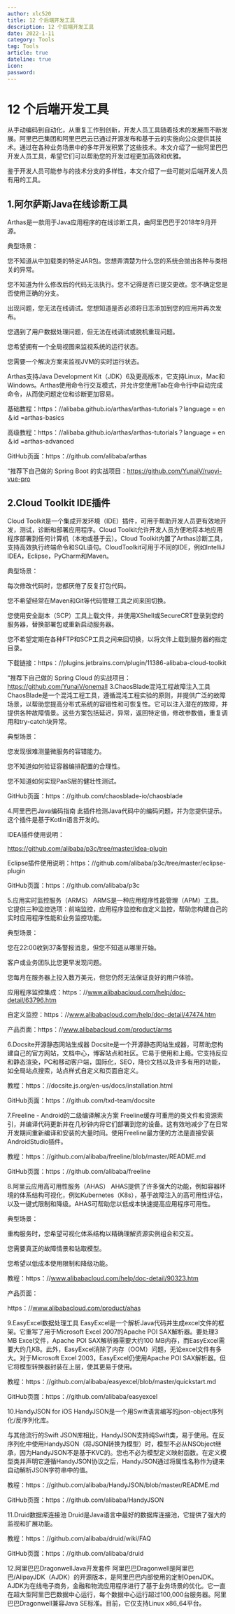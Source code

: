 ```yaml
---
author: xlc520
title: 12 个后端开发工具
description: 12 个后端开发工具
date: 2022-1-11
category: Tools
tag: Tools
article: true
dateline: true
icon: 
password: 
---
```

# 12 个后端开发工具



从手动编码到自动化，从重复工作到创新，开发人员工具随着技术的发展而不断发展。阿里巴巴集团和阿里巴巴云已通过开源发布和基于云的实施向公众提供其技术。通过在各种业务场景中的多年开发积累了这些技术。本文介绍了一些阿里巴巴开发人员工具，希望它们可以帮助您的开发过程更加高效和优雅。

鉴于开发人员可能参与的技术分支的多样性，本文介绍了一些可能对后端开发人员有用的工具。

## 1.阿尔萨斯Java在线诊断工具
Arthas是一款用于Java应用程序的在线诊断工具，由阿里巴巴于2018年9月开源。

典型场景：

您不知道从中加载类的特定JAR包。您想弄清楚为什么您的系统会抛出各种与类相关的异常。

您不知道为什么修改后的代码无法执行。您不记得是否已提交更改。您不确定您是否使用正确的分支。

出现问题，您无法在线调试。您想知道是否必须将日志添加到您的应用并再次发布。

您遇到了用户数据处理问题，但无法在线调试或脱机重现问题。

您希望拥有一个全局视图来监视系统的运行状态。

您需要一个解决方案来监视JVM的实时运行状态。

Arthas支持Java Development Kit（JDK）6及更高版本，它支持Linux，Mac和Windows。Arthas使用命令行交互模式，并允许您使用Tab在命令行中自动完成命令，从而使问题定位和诊断更加容易。

基础教程：https：//alibaba.github.io/arthas/arthas-tutorials？language = en＆id =arthas-basics

高级教程：https：//alibaba.github.io/arthas/arthas-tutorials？language = en＆id =arthas-advanced

GitHub页面：https：//github.com/alibaba/arthas

“推荐下自己做的 Spring Boot 的实战项目：https://github.com/YunaiV/ruoyi-vue-pro

## 2.Cloud Toolkit IDE插件
Cloud Toolkit是一个集成开发环境（IDE）插件，可用于帮助开发人员更有效地开发，测试，诊断和部署应用程序。Cloud Toolkit允许开发人员方便地将本地应用程序部署到任何计算机（本地或基于云）。Cloud Toolkit内置了Arthas诊断工具，支持高效执行终端命令和SQL语句。CloudToolkit可用于不同的IDE，例如IntelliJ IDEA，Eclipse，PyCharm和Maven。

典型场景：

每次修改代码时，您都厌倦了反复打包代码。

您不希望经常在Maven和Git等代码管理工具之间来回切换。

您使用安全副本（SCP）工具上载文件，并使用XShell或SecureCRT登录到您的服务器，替换部署包或重新启动服务器。

您不希望定期在各种FTP和SCP工具之间来回切换，以将文件上载到服务器的指定目录。

下载链接：https：//plugins.jetbrains.com/plugin/11386-alibaba-cloud-toolkit

“推荐下自己做的 Spring Cloud 的实战项目：https://github.com/YunaiV/onemall
3.ChaosBlade混沌工程故障注入工具
ChaosBlade是一个混沌工程工具，遵循混沌工程实验的原则，并提供广泛的故障场景，以帮助您提高分布式系统的容错性和可恢复性。它可以注入潜在的故障，并提供各种故障情景。这些方案包括延迟，异常，返回特定值，修改参数值，重复调用和try-catch块异常。

典型场景：

您发现很难测量微服务的容错能力。

您不知道如何验证容器编排配置的合理性。

您不知道如何实现PaaS层的健壮性测试。

GitHub页面：https：//github.com/chaosblade-io/chaosblade

4.阿里巴巴Java编码指南
此插件检测Java代码中的编码问题，并为您提供提示。这个插件是基于Kotlin语言开发的。

IDEA插件使用说明：

https://github.com/alibaba/p3c/tree/master/idea-plugin

Eclipse插件使用说明：https：//github.com/alibaba/p3c/tree/master/eclipse-plugin

GitHub页面：https：//github.com/alibaba/p3c

5.应用实时监控服务（ARMS）
ARMS是一种应用程序性能管理（APM）工具。它提供三种监控选项：前端监控，应用程序监控和自定义监控，帮助您构建自己的实时应用程序性能和业务监控功能。

典型场景：

您在22:00收到37条警报消息，但您不知道从哪里开始。

客户或业务团队比您更早发现问题。

您每月在服务器上投入数万美元，但您仍然无法保证良好的用户体验。

应用程序监控集成：https：//www.alibabacloud.com/help/doc-detail/63796.htm

自定义监控：https：//www.alibabacloud.com/help/doc-detail/47474.htm

产品页面：https：//www.alibabacloud.com/product/arms

6.Docsite开源静态网站生成器
Docsite是一个开源静态网站生成器，可帮助您构建自己的官方网站，文档中心，博客站点和社区。它易于使用和上瘾。它支持反应和静态渲染，PC和移动客户端，国际化，SEO，降价文档以及许多有用的功能，如全局站点搜索，站点样式自定义和页面自定义。

教程：https：//docsite.js.org/en-us/docs/installation.html

GitHub页面：https：//github.com/txd-team/docsite

7.Freeline - Android的二级编译解决方案
Freeline缓存可重用的类文件和资源索引，并编译代码更新并在几秒钟内将它们部署到您的设备。这有效地减少了在日常开发期间重新编译和安装的大量时间。使用Freeline最方便的方法是直接安装AndroidStudio插件。

教程：https：//github.com/alibaba/freeline/blob/master/README.md

GitHub页面：https：//github.com/alibaba/freeline

8.阿里云应用高可用性服务（AHAS）
AHAS提供了许多强大的功能，例如容器环境的体系结构可视化，例如Kubernetes（K8s），基于故障注入的高可用性评估，以及一键式限制和降级。AHAS可帮助您以低成本快速提高应用程序可用性。

典型场景：

重构服务时，您希望可视化体系结构以精确理解资源实例组合和交互。

您需要真正的故障情景和钻取模型。

您希望以低成本使用限制和降级功能。

教程：https：//www.alibabacloud.com/help/doc-detail/90323.htm

产品页面：

https：//www.alibabacloud.com/product/ahas

9.EasyExcel数据处理工具
EasyExcel是一个解析Java代码并生成excel文件的框架。它重写了用于Microsoft Excel 2007的Apache POI SAX解析器。要处理3 MB Excel文件，Apache POI SAX解析器需要大约100 MB内存，而EasyExcel需要大约几KB。此外，EasyExcel消除了内存（OOM）问题，无论excel文件有多大。对于Microsoft Excel 2003，EasyExcel仍使用Apache POI SAX解析器。但它将模型转换器封装在上层，使其更易于使用。

教程：https：//github.com/alibaba/easyexcel/blob/master/quickstart.md

GitHub页面：https：//github.com/alibaba/easyexcel

10.HandyJSON for iOS
HandyJSON是一个用Swift语言编写的json-object序列化/反序列化库。

与其他流行的Swift JSON库相比，HandyJSON支持纯Swift类，易于使用。在反序列化中使用HandyJSON（将JSON转换为模型）时，模型不必从NSObject继承，因为HandyJSON不是基于KVC的。您也不必为模型定义映射函数。在定义模型类并声明它遵循HandyJSON协议之后，HandyJSON通过将属性名称作为键来自动解析JSON字符串中的值。

教程：https：//github.com/alibaba/HandyJSON/blob/master/README.md

GitHub页面：https：//github.com/alibaba/HandyJSON

11.Druid数据库连接池
Druid是Java语言中最好的数据库连接池，它提供了强大的监视和扩展功能。

教程：https：//github.com/alibaba/druid/wiki/FAQ

GitHub页面：https：//github.com/alibaba/druid

12.阿里巴巴DragonwellJava开发套件
阿里巴巴Dragonwell是阿里巴巴/AlipayJDK（AJDK）的开源版本，是阿里巴巴内部使用的定制OpenJDK。AJDK为在线电子商务，金融和物流应用程序进行了基于业务场景的优化。它一直在超大型阿里巴巴数据中心运行，每个数据中心运行超过100,000台服务器。阿里巴巴Dragonwell兼容Java SE标准。目前，它仅支持Linux x86_64平台。



